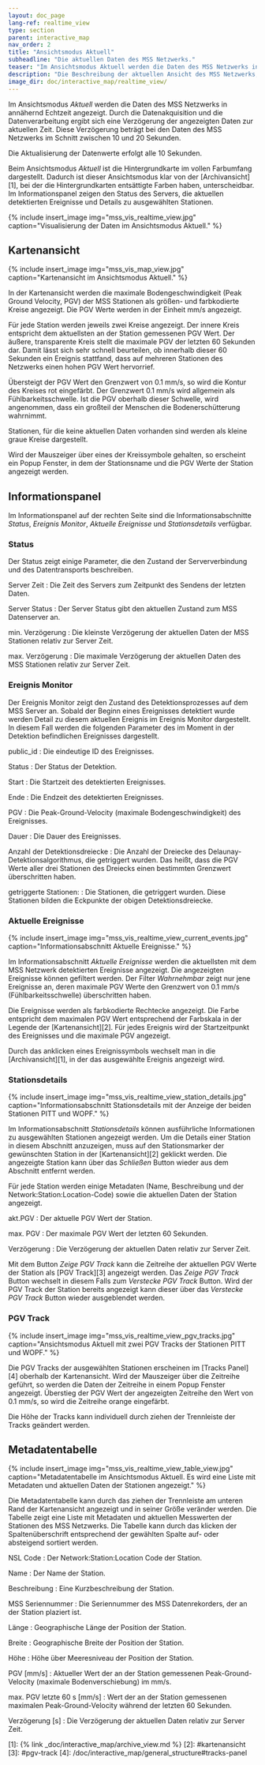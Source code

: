```yaml
---
layout: doc_page
lang-ref: realtime_view
type: section
parent: interactive_map
nav_order: 2
title: "Ansichtsmodus Aktuell"
subheadline: "Die aktuellen Daten des MSS Netzwerks."
teaser: "Im Ansichtsmodus Aktuell werden die Daten des MSS Netzwerks in annhähernd Echtzeit dargestellt. Die maximalen Bodengeschwindigkeitswerte (PGV) werden farb- und größenkodiert auf der Karte dargestellt und Zeitreihen ausgewählter Stationen können mitverfolgt werden."
description: "Die Beschreibung der aktuellen Ansicht des MSS Netzwerks, die die Daten des MSS Netzwerks in annähernd Echtzeit aufbereitet."
image_dir: doc/interactive_map/realtime_view/
---
```


Im Ansichtsmodus _Aktuell_ werden die Daten des MSS Netzwerks in annähernd Echtzeit angezeigt. Durch die Datenakquisition und die Datenverarbeitung ergibt sich eine Verzögerung der angezeigten Daten zur aktuellen Zeit. Diese Verzögerung beträgt bei den Daten des MSS Netzwerks im Schnitt zwischen 10 und 20 Sekunden.

Die Aktualisierung der Datenwerte erfolgt alle 10 Sekunden.

Beim Ansichtsmodus _Aktuell_ ist die Hintergrundkarte im vollen Farbumfang dargestellt. Dadurch ist dieser Ansichtsmodus klar von der [Archivansicht][1], bei der die Hintergrundkarten entsättigte Farben haben, unterscheidbar. Im Informationspanel zeigen den Status des Servers, die aktuellen detektierten Ereignisse und Details zu ausgewählten Stationen.

{% include insert_image img="mss_vis_realtime_view.jpg" caption="Visualisierung der Daten im Ansichtsmodus Aktuell." %}


## Kartenansicht
{% include insert_image img="mss_vis_map_view.jpg" caption="Kartenansicht im Ansichtsmodus Aktuell." %}

In der Kartenansicht werden die maximale Bodengeschwindigkeit (Peak Ground Velocity, PGV) der MSS Stationen als größen- und farbkodierte Kreise angezeigt. Die PGV Werte werden in der Einheit mm/s angezeigt.

Für jede Station werden jeweils zwei Kreise angezeigt. Der innere Kreis entspricht dem aktuellsten an der Station gemessenen PGV Wert. Der äußere, transparente Kreis stellt die maximale PGV der letzten 60 Sekunden dar. Damit lässt sich sehr schnell beurteilen, ob innerhalb dieser 60 Sekunden ein Ereignis stattfand, dass auf mehreren Stationen des Netzwerks einen hohen PGV Wert hervorrief.

Übersteigt der PGV Wert den Grenzwert von 0.1 mm/s, so wird die Kontur des Kreises rot eingefärbt. Der Grenzwert 0.1 mm/s wird allgemein als Fühlbarkeitsschwelle. Ist die PGV oberhalb dieser Schwelle, wird angenommen, dass ein großteil der Menschen die Bodenerschütterung wahrnimmt.

Stationen, für die keine aktuellen Daten vorhanden sind werden als kleine graue Kreise dargestellt.

Wird der Mauszeiger über eines der Kreissymbole gehalten, so erscheint ein Popup Fenster, in dem der Stationsname und die PGV Werte der Station angezeigt werden.

## Informationspanel

Im Informationspanel auf der rechten Seite sind die Informationsabschnitte _Status_, _Ereignis Monitor_, _Aktuelle Ereignisse_ und _Stationsdetails_ verfügbar.

### Status
Der Status zeigt einige Parameter, die den Zustand der Serververbindung und des Datentransports beschreiben.

Server Zeit
: Die Zeit des Servers zum Zeitpunkt des Sendens der letzten Daten.

Server Status
: Der Server Status gibt den aktuellen Zustand zum MSS Datenserver an.

min. Verzögerung
: Die kleinste Verzögerung der aktuellen Daten der MSS Stationen relativ zur Server Zeit.

max. Verzögerung
: Die maximale Verzögerung der aktuellen Daten des MSS Stationen relativ zur Server Zeit.


### Ereignis Monitor

Der Ereignis Monitor zeigt den Zustand des Detektionsprozesses auf dem MSS Server an. Sobald der Beginn eines Ereignisses detektiert wurde werden Detail zu diesem aktuellen Ereignis im Ereignis Monitor dargestellt. In diesem Fall werden die folgenden Parameter des im Moment in der Detektion befindlichen Ereignisses dargestellt.

public_id
: Die eindeutige ID des Ereignisses.

Status
: Der Status der Detektion.

Start
: Die Startzeit des detektierten Ereignisses.

Ende
: Die Endzeit des detektierten Ereignisses.

PGV
: Die Peak-Ground-Velocity (maximale Bodengeschwindigkeit) des Ereignisses.

Dauer
: Die Dauer des Ereignisses.

Anzahl der Detektionsdreiecke
: Die Anzahl der Dreiecke des Delaunay-Detektionsalgorithmus, die getriggert wurden. Das heißt, dass die PGV Werte aller drei Stationen des Dreiecks einen bestimmten Grenzwert überschritten haben.

getriggerte Stationen:
: Die Stationen, die getriggert wurden. Diese Stationen bilden die Eckpunkte der obigen Detektionsdreiecke.



### Aktuelle Ereignisse

{% include insert_image img="mss_vis_realtime_view_current_events.jpg" caption="Informationsabschnitt Aktuelle Ereignisse." %}

Im Informationsabschnitt _Aktuelle Ereignisse_ werden die aktuellsten mit dem MSS Netzwerk detektierten Ereignisse angezeigt. Die angezeigten Ereignisse können gefiltert werden. Der Filter _Wahrnehmbar_ zeigt nur jene Ereignisse an, deren maximale PGV Werte den Grenzwert von 0.1 mm/s (Fühlbarkeitsschwelle) überschritten haben.

Die Ereignisse werden als farbkodierte Rechtecke angezeigt. Die Farbe entspricht dem maximalen PGV Wert entsprechend der Farbskala in der Legende der [Kartenansicht][2]. Für jedes Ereignis wird der Startzeitpunkt des Ereignisses und die maximale PGV angezeigt.

Durch das anklicken eines Ereignissymbols wechselt man in die [Archivansicht][1], in der das ausgewählte Ereignis angezeigt wird.

### Stationsdetails

{% include insert_image img="mss_vis_realtime_view_station_details.jpg" caption="Informationsabschnitt Stationsdetails mit der Anzeige der beiden Stationen PITT und WOPF." %}

Im Informationsabschnitt _Stationsdetails_ können ausführliche Informationen zu ausgewählten Stationen angezeigt werden. Um die Details einer Station in diesem Abschnitt anzuzeigen, muss auf den Stationsmarker der gewünschten Station in der [Kartenansicht][2] geklickt werden. Die angezeigte Station kann über das _Schließen_ Button wieder aus dem Abschnitt entfernt werden.

Für jede Station werden einige Metadaten (Name, Beschreibung und der Network:Station:Location-Code) sowie die aktuellen Daten der Station angezeigt.

akt.PGV
: Der aktuelle PGV Wert der Station.

max. PGV
: Der maximale PGV Wert der letzten 60 Sekunden.

Verzögerung
: Die Verzögerung der aktuellen Daten relativ zur Server Zeit.

Mit dem Button _Zeige PGV Track_ kann die Zeitreihe der aktuellen PGV Werte der Station als [PGV Track][3] angezeigt werden. Das _Zeige PGV Track_ Button wechselt in diesem Falls zum _Verstecke PGV Track_ Button.
Wird der PGV Track der Station bereits angezeigt kann dieser über das _Verstecke PGV Track_ Button wieder ausgeblendet werden.

### PGV Track

{% include insert_image img="mss_vis_realtime_view_pgv_tracks.jpg" caption="Ansichtsmodus Aktuell mit zwei PGV Tracks der Stationen PITT und WOPF." %}

Die PGV Tracks der ausgewählten Stationen erscheinen im [Tracks Panel][4] oberhalb der Kartenansicht. Wird der Mauszeiger über die Zeitreihe geführt, so werden die Daten der Zeitreihe in einem Popup Fenster angezeigt. Überstieg der PGV Wert der angezeigten Zeitreihe den Wert von 0.1 mm/s, so wird die Zeitreihe orange eingefärbt.

Die Höhe der Tracks kann individuell durch ziehen der Trennleiste der Tracks geändert werden.

## Metadatentabelle

{% include insert_image img="mss_vis_realtime_view_table_view.jpg" caption="Metadatentabelle im Ansichtsmodus Aktuell. Es wird eine Liste mit Metadaten und aktuellen Daten der Stationen angezeigt." %}

Die Metadatentabelle kann durch das ziehen der Trennleiste am unteren Rand der Kartenansicht angezeigt und in seiner Größe veränder werden. Die Tabelle zeigt eine Liste mit Metadaten und aktuellen Messwerten der Stationen des MSS Netzwerks. Die Tabelle kann durch das klicken der Spaltenüberschrift entsprechend der gewählten Spalte auf- oder absteigend sortiert werden.

NSL Code
: Der Network:Station:Location Code der Station.

Name
: Der Name der Station.

Beschreibung
: Eine Kurzbeschreibung der Station.

MSS Seriennummer
: Die Seriennummer des MSS Datenrekorders, der an der Station plaziert ist.

Länge
: Geographische Länge der Position der Station.

Breite
: Geographische Breite der Position der Station.

Höhe
: Höhe über Meeresniveau der Position der Station.

PGV [mm/s]
: Aktueller Wert der an der Station gemessenen Peak-Ground-Velocity (maximale Bodenverschiebung) im mm/s.

max. PGV letzte 60 s [mm/s]
: Wert der an der Station gemessenen maximalen Peak-Ground-Velocity während der letzten 60 Sekunden.

Verzögerung [s]
: Die Verzögerung der aktuellen Daten relativ zur Server Zeit.


[1]: {% link _doc/interactive_map/archive_view.md %}
[2]: #kartenansicht
[3]: #pgv-track
[4]: /doc/interactive_map/general_structure#tracks-panel
